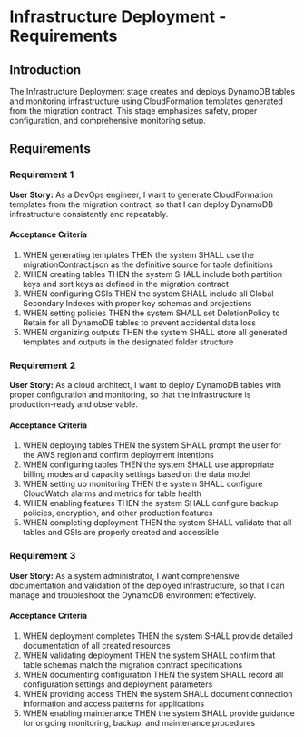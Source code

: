 # Infrastructure Deployment - Requirements

## Introduction

The Infrastructure Deployment stage creates and deploys DynamoDB tables and monitoring infrastructure using CloudFormation templates generated from the migration contract. This stage emphasizes safety, proper configuration, and comprehensive monitoring setup.

## Requirements

### Requirement 1

**User Story:** As a DevOps engineer, I want to generate CloudFormation templates from the migration contract, so that I can deploy DynamoDB infrastructure consistently and repeatably.

#### Acceptance Criteria

1. WHEN generating templates THEN the system SHALL use the migrationContract.json as the definitive source for table definitions
2. WHEN creating tables THEN the system SHALL include both partition keys and sort keys as defined in the migration contract
3. WHEN configuring GSIs THEN the system SHALL include all Global Secondary Indexes with proper key schemas and projections
4. WHEN setting policies THEN the system SHALL set DeletionPolicy to Retain for all DynamoDB tables to prevent accidental data loss
5. WHEN organizing outputs THEN the system SHALL store all generated templates and outputs in the designated folder structure

### Requirement 2

**User Story:** As a cloud architect, I want to deploy DynamoDB tables with proper configuration and monitoring, so that the infrastructure is production-ready and observable.

#### Acceptance Criteria

1. WHEN deploying tables THEN the system SHALL prompt the user for the AWS region and confirm deployment intentions
2. WHEN configuring tables THEN the system SHALL use appropriate billing modes and capacity settings based on the data model
3. WHEN setting up monitoring THEN the system SHALL configure CloudWatch alarms and metrics for table health
4. WHEN enabling features THEN the system SHALL configure backup policies, encryption, and other production features
5. WHEN completing deployment THEN the system SHALL validate that all tables and GSIs are properly created and accessible

### Requirement 3

**User Story:** As a system administrator, I want comprehensive documentation and validation of the deployed infrastructure, so that I can manage and troubleshoot the DynamoDB environment effectively.

#### Acceptance Criteria

1. WHEN deployment completes THEN the system SHALL provide detailed documentation of all created resources
2. WHEN validating deployment THEN the system SHALL confirm that table schemas match the migration contract specifications
3. WHEN documenting configuration THEN the system SHALL record all configuration settings and deployment parameters
4. WHEN providing access THEN the system SHALL document connection information and access patterns for applications
5. WHEN enabling maintenance THEN the system SHALL provide guidance for ongoing monitoring, backup, and maintenance procedures